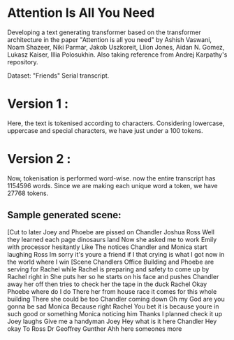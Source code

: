 # Attention Is All You Need

Developing a text generating transformer based on the transformer architecture in the paper "Attention is all you need" by Ashish Vaswani, Noam Shazeer, Niki Parmar, Jakob Uszkoreit, Llion Jones, Aidan N. Gomez, Lukasz Kaiser, Illia Polosukhin. Also taking reference from Andrej Karpathy's repository.

Dataset: "Friends" Serial transcript.

# Version 1 : 
Here, the text is tokenised according to characters. Considering lowercase, uppercase and special characters, we have just under a 100 tokens.

# Version 2 :
Now, tokenisation is performed word-wise. now the entire transcript has 1154596 words. Since we are making each unique word a token, we have 27768 tokens. 

## Sample generated scene:

[Cut to later  Joey and Phoebe are pissed on Chandler  Joshua 
Ross  Well they learned each page dinosaurs land  Now she asked me to work Emily with   processor hesitantly   Like  The notices Chandler and Monica start laughing 
Ross  Im sorry  it's youre a friend if I that crying is what I got now in the world where I win 
[Scene  Chandlers Office Building and Phoebe are serving for Rachel while Rachel is preparing and safety to come up by Rachel right in   She puts her so he starts on his face and pushes Chandler away her off  then tries to check her the tape  in the duck 
Rachel  Okay  Phoebe  where do I do  There her from house  race it comes for this whole building  There she could be too 
Chandler   coming down  Oh my God  are you gonna be sad 
Monica  Because right 
Rachel  You bet it is because youre in such good  or something 
Monica   noticing him  Thanks  I planned  check it up   Joey laughs  Give me a handyman 
Joey  Hey  what is it here 
Chandler  Hey  okay   To Ross  Dr  Geoffrey 
Gunther  Ahh  here  someones more
